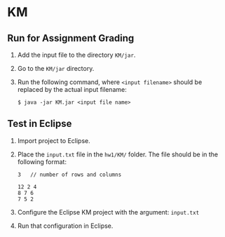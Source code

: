 KM
==

Run for Assignment Grading
--------------------------

1. Add the input file to the directory `KM/jar`.

2. Go to the `KM/jar` directory.

2. Run the following command, where `<input filename>` should be replaced by the actual input filename:

    ```
    $ java -jar KM.jar <input file name>
    ```


Test in Eclipse
---------------

1. Import project to Eclipse.

2. Place the `input.txt` file in the `hw1/KM/` folder. The file should be in the following format:

    ```
    3	// number of rows and columns
    
    12 2 4
    8 7 6
    7 5 2
    ```

3. Configure the Eclipse KM project with the argument: `input.txt`

4. Run that configuration in Eclipse.

